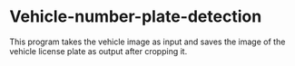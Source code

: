 # Vehicle-number-plate-detection
 This program takes the vehicle image as input and saves the image of the vehicle license plate as output after cropping it.
